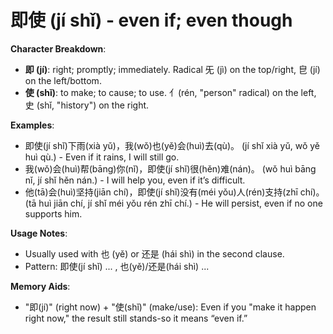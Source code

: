 # **即使 (jí shǐ) - even if; even though**

**Character Breakdown**:  
- **即 (jí)**: right; promptly; immediately. Radical 旡 (jì) on the top/right, 皀 (jí) on the left/bottom.  
- **使 (shǐ)**: to make; to cause; to use. ⺅(rén, "person" radical) on the left, 史 (shǐ, "history") on the right.

**Examples**:  
- 即使(jí shǐ)下雨(xià yǔ)，我(wǒ)也(yě)会(huì)去(qù)。 (jí shǐ xià yǔ, wǒ yě huì qù.) - Even if it rains, I will still go.  
- 我(wǒ)会(huì)帮(bāng)你(nǐ)，即使(jí shǐ)很(hěn)难(nán)。 (wǒ huì bāng nǐ, jí shǐ hěn nán.) - I will help you, even if it’s difficult.  
- 他(tā)会(huì)坚持(jiān chí)，即使(jí shǐ)没有(méi yǒu)人(rén)支持(zhī chí)。 (tā huì jiān chí, jí shǐ méi yǒu rén zhī chí.) - He will persist, even if no one supports him.

**Usage Notes**:  
- Usually used with 也 (yě) or 还是 (hái shì) in the second clause.  
- Pattern: 即使(jí shǐ) ... , 也(yě)/还是(hái shì) ...

**Memory Aids**:  
- "即(jí)" (right now) + "使(shǐ)" (make/use): Even if you "make it happen right now," the result still stands-so it means “even if.”